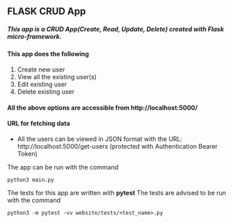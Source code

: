 ## FLASK CRUD App

##### This app is a CRUD App(Create, Read, Update, Delete) created with Flask micro-framework.

#### This app does the following

1. Create new user
2. View all the existing user(s)
3. Edit existing user
4. Delete existing user

#### All the above options are accessible from http://localhost:5000/

#### URL for fetching data
 - All the users can be viewed in JSON format with the URL: http://localhost:5000/get-users (protected with Authentication Bearer Token)

The app can be run with the command

    python3 main.py

The tests for this app are written with **pytest**
The tests are advised to be run with the command

    python3 -m pytest -vv website/tests/<test_name>.py